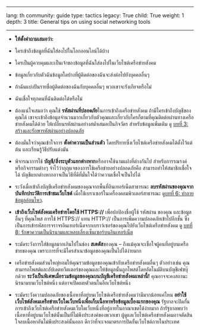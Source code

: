 

---

lang: th
community: guide
type: tactics
legacy: True
child: True
weight: 1
depth: 3
title: General tips on using social networking tools

---

 - **ให้ตั้งคำถามเสมอว่า:**

 - ใครเข้าถึงข้อมูลที่ฉันใส่ลงไปในโลกออนไลน์ได้บ้าง
 - ใครเป็นผู้ควบคุมและเป็นเจ้าของข้อมูลที่ฉันใส่ลงไปในเว็บไซต์เครือข่ายสังคม
  - ข้อมูลเกี่ยวกับตัวฉันข้อมูลใดบ้างที่ผู้ติดต่อของฉันจะส่งต่อไปยังบุคคลอื่นๆ
  - ถ้าฉันแบ่งปันรายชื่อผู้ติดต่อของฉันกับบุคคลอื่นๆ พวกเขาจะรังเกียจหรือไม่
  - ฉันเชื่อใจทุกคนที่ฉันติดต่อได้หรือไม่


- ต้องแน่ใจเสมอว่า คุณใช้ **รหัสผ่านที่ปลอดภัย**ในการเข้าถึงเครือข่ายสังคม ถ้ามีใครเข้าถึงบัญชีของคุณได้ เขาจะเข้าถึงข้อมูลจำนวนมากเกี่ยวกับตัวคุณและเกี่ยวกับใครก็ตามที่คุณติดต่อผ่านทางเครือข่ายสังคมได้ด้วย ให้เปลี่ยนรหัสผ่านอย่างสม่ำเสมอเป็นกิจวัตร สำหรับข้อมูลเพิ่มเติม ดู  [บทที่ 3: สร้างและรักษารหัสผ่านอย่างปลอดภัย](/th/chapter-3) 

- ต้องมั่นใจว่าคุณเข้าใจการ **ตั้งค่าความเป็นส่วนตัว** โดยปริยายซึ่งเว็บไซต์เครือข่ายสังคมได้ตั้งไว้แต่ต้น และเรียนรู้วิธีปรับแต่งมัน

- พิจารณาการใช้ **บัญชี/สิ่งระบุตัวแยกต่างหาก**หรืออาจใช้นามแฝงที่ต่างกันไป สำหรับการรณรงค์หรือกิจกรรมต่างๆ จำไว้ว่ากุญแจของการใช้เครือข่ายอย่างปลอดภัยคือ สามารถทำให้สมาชิกเชื่อใจได้ บัญชีแยกต่างหากอาจเป็นวิธีที่ดีที่มั่นใจได้ว่าความเชื่อใจเป็นไปได้

- ระวังเมื่อเข้าถึงบัญชีเครือข่ายสังคมของคุณจากพื้นที่อินเทอร์เน็ตสาธารณะ **ลบรหัสผ่านของคุณจากบันทึกประวัติการเข้าชมเว็บไซต์** เมื่อใช้เบราเซอร์ในเครื่องคอมพิวเตอร์สาธารณะ ดู[บทที่ 6: ทำลายข้อมูลอ่อนไหว](/th/chapter-6).

- **เข้าถึงเว็บไซต์สังคมเครือข่ายโดยใช้ HTTPS://** เพื่อปกป้องชื่อผู้ใช้ รหัสผ่าน ของคุณ และข้อมูลอื่นๆ ที่คุณโพส การใช้ HTTPS:// แทน HTTP:// เป็นการเพิ่มความปลอดภัยเข้าไปอีกชั้น ซึ่งเป็นการเข้ารหัสการจราจรอินเทอร์เน็ตจากเบราว์เซอร์ของคุณไปยังเว็บไซต์เครือข่ายสังคม ดู [บทที่ 8: รักษาความเป็นนิรนามและหลบเลี่ยงเซ็นเซอร์บนอินเทอร์เน็ต](/th/chapter-8)

- ระมัดระวังการใส่ข้อมูลมากเกินไปในช่อง **สเตตัส**ของคุณ – ถึงแม้คุณจะเชื่อใจผู้คนที่อยู่บนเครือข่ายของคุณ เพราะการที่จะมีใครสำเนาข้อมูลของคุณเป็นไปได้ง่ายมาก

- เครือข่ายสังคมส่วนใหญ่ยอมให้คุณรวมข้อมูลของคุณเข้ากับเครือข่ายสังคมอื่นๆ ตัวอย่างเช่น คุณสามารถโพสต์และอัปเดตทวีตเตอร์ของคุณและให้ข้อมูลนั้นถูกโพสต์โดยอัตโนมัติบนบัญชีเฟซบุ๊กด้วย **ระวังเป็นพิเศษเมื่อรวมข้อมูลของคุณบนบัญชีเครือข่ายสังคมเหล่านี้!** คุณอาจจะคงสถานะนิรนามบนเว็บไซต์หนึ่ง แต่อาจเปิดเผยตัวตนในอีกเว็บไซต์หนึ่ง

- ระมัดระวังความปลอดภัยของเนื้อหาที่อยู่บนเว็บไซต์เครือข่ายสังคมว่ามีมากน้อยแค่ไหน **อย่าใช้เว็บไซต์สังคมเครือข่ายเว็บใดเว็บหนึ่งเพื่อเก็บเนื้อหาหรือข้อมูลเบื้องแรกของคุณ** รัฐบาลจะปิดกั้นการเข้าถึงเว็บไซต์เครือข่ายสังคมเว็บใดเว็บหนึ่งที่อยู่ภายในอาณาเขตได้ง่ายมาก ถ้ารัฐบาลพบว่าเนื้อหาที่อยู่บนเว็บไซต์นั้นเป็นที่ไม่พึงประสงค์ของพวกเขา ผู้ดูแลเว็บไซต์เครือข่ายสังคมอาจตัดสินใจลบเนื้อหาอันไม่พึงประสงค์นั้นออก ดีกว่าที่จะเจอมาตรการปิดกั้นเว็บไซต์ภายในประเทศ


